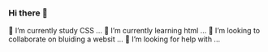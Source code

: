 ### Hi there 👋

 🔭 I’m currently study CSS ...
🌱 I’m currently learning html ...
 👯 I’m looking to collaborate on bluiding a websit  ...
 🤔 I’m looking for help with ...
<!--
 💬 Ask me about ...
- 📫 How to reach me: ...
- 😄 Pronouns: ...
- ⚡ Fun fact: ...
-->
